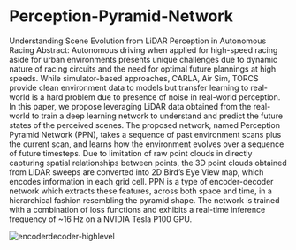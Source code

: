 # Perception-Pyramid-Network
Understanding Scene Evolution from LiDAR Perception in Autonomous Racing
Abstract:
Autonomous driving when applied for high-speed racing aside for urban environments presents unique challenges due to dynamic nature of racing circuits and the need for optimal future plannings at high speeds. While simulator-based approaches, CARLA, Air Sim, TORCS provide clean environment data to models but transfer learning to real-world is a hard problem due to presence of noise in real-world perception. In this paper, we propose leveraging LiDAR data obtained from the real-world to train a deep learning network to understand and predict the future states of the perceived scenes. The proposed network, named Perception Pyramid Network (PPN), takes a sequence of past environment scans plus the current scan, and learns how the environment evolves over a sequence of future timesteps. Due to limitation of raw point clouds in directly capturing spatial relationships between points, the 3D point clouds obtained from LiDAR sweeps are converted into 2D Bird’s Eye View map, which encodes information in each grid cell. PPN is a type of encoder-decoder network which extracts these features, across both space and time, in a hierarchical fashion resembling the pyramid shape. The network is trained with a combination of loss functions and exhibits a real-time inference frequency of ~16 Hz on a NVIDIA Tesla P100 GPU.

![encoderdecoder-highlevel](https://github.com/suwesh/Perception-Pyramid-Network/assets/83471963/ad95179f-80e5-4cf6-8ce9-58665a08dc53)
